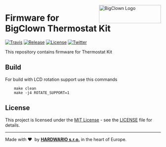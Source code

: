 <a href="https://www.bigclown.com/"><img src="https://bigclown.sirv.com/logo.png" width="200" height="59" alt="BigClown Logo" align="right"></a>

# Firmware for BigClown Thermostat Kit

[![Travis](https://img.shields.io/travis/bigclownlabs/bcf-kit-wireless-lcd-thermostat/master.svg)](https://travis-ci.org/bigclownlabs/bcf-kit-wireless-lcd-thermostat)
[![Release](https://img.shields.io/github/release/bigclownlabs/bcf-kit-wireless-lcd-thermostat.svg)](https://github.com/bigclownlabs/bcf-kit-wireless-lcd-thermostat/releases)
[![License](https://img.shields.io/github/license/bigclownlabs/bcf-kit-wireless-lcd-thermostat.svg)](https://github.com/bigclownlabs/bcf-kit-wireless-lcd-thermostat/blob/master/LICENSE)
[![Twitter](https://img.shields.io/twitter/follow/BigClownLabs.svg?style=social&label=Follow)](https://twitter.com/BigClownLabs)

This repository contains firmware for Thermostat Kit

## Build

For build with LCD rotation support use this commands

        make clean
        make -j4 ROTATE_SUPPORT=1


## License

This project is licensed under the [MIT License](https://opensource.org/licenses/MIT/) - see the [LICENSE](LICENSE) file for details.

---

Made with &#x2764;&nbsp; by [**HARDWARIO s.r.o.**](https://www.hardwario.com/) in the heart of Europe.
